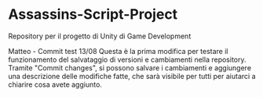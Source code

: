 # Assassins-Script-Project
Repository per il progetto di Unity di Game Development

Matteo - Commit test 13/08
Questa è la prima modifica per testare il funzionamento del salvataggio di versioni e cambiamenti nella repository. Tramite "Commit changes", si possono salvare i cambiamenti e aggiungere una descrizione delle modifiche fatte, che sarà visibile per tutti per aiutarci a chiarire cosa avete aggiunto.
